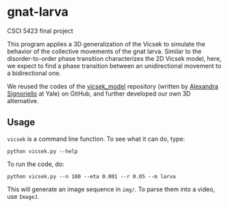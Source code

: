 # gnat-larva
CSCI 5423 final project

This program applies a 3D generalization of the Vicsek to simulate the behavior of the collective movements of the gnat larva. Similar to the disorder-to-order phase transition characterizes the 2D Vicsek model, here, we expect to find a phase transition between an unidirectional movement to a bidirectional one.

We reused the codes of the [vicsek_model](https://github.com/alsignoriello/vicsek_model) repository (written by [Alexandra Signoriello](https://cbb.yale.edu/people/alexandra-signoriello) at Yale) on GitHub, and further developed our own 3D alternative.


## Usage

`vicsek` is a command line function. To see what it can do, type:

```commandline
python vicsek.py --help
```

To run the code, do:
```commandline
python vicsek.py --n 100 --eta 0.001 --r 0.05 --m larva
```

This will generate an image sequence in `img/`. To parse them into a video, use `ImageJ`.
